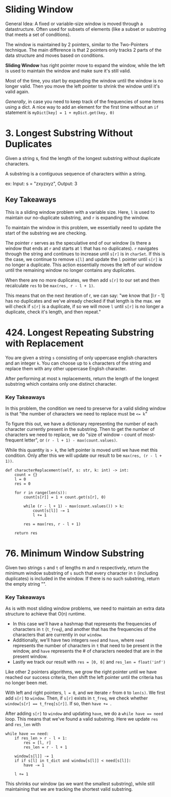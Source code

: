 # Sliding Window

General Idea: A fixed or variable-size window is moved through a datastructure. Often used for subsets of elements (like a subset or substring that meets a set of conditions).

The window is maintained by 2 pointers, similar to the Two-Pointers technique. The main difference is that 2 pointers only tracks 2 parts of the data structure and moves based on conditions.

**Sliding Window** has right pointer move to expand the window, while the left is used to maintain the window and make sure it's still valid.

Most of the time, you start by expanding the window until the window is no longer valid. Then you move the left pointer to shrink the window until it's valid again.

*Generally*, in case you need to keep track of the frequencies of some items using a dict. A nice way to add an element for the first time without an `if` statement is `myDict[key] = 1 + myDict.get(key, 0)`

# 3. Longest Substring Without Duplicates

Given a string s, find the length of the longest substring without duplicate characters.

A substring is a contiguous sequence of characters within a string.

ex: Input: s = "zxyzxyz", Output: 3

## Key Takeaways

This is a sliding window problem with a variable size. Here, `l` is used to maintain our no-duplicate substring, and `r` is expanding the window.

To maintain the window in this problem, we essentially need to update the start of the substring we are checking. 

The pointer `r` serves as the speculative end of our window (is there a window that ends at `r` and starts at `l` that has no duplicates). `r` navigates through the string and continues to increase until `s[r]` is in `charSet`. If this is the case, we continue to remove `s[l]` and update the `l` pointer until `s[r]` is no longer a duplicate. This action essentially moves the left of our window until the remaining window no longer contains any duplicates.

When there are no more duplicates, we then add `s[r]` to our set and then recalculate `res` to be `max(res, r - l + 1)`. 

This means that on the next iteration of r, we can say: "we know that [l:r - 1] has no duplicates and we've already checked if that length is the max. we will check if `s[r]` is a duplicate, if so we will move `l` until `s[r]` is no longer a duplicate, check it's length, and then repeat."

# 424. Longest Repeating Substring with Replacement

You are given a string `s` consisting of only uppercase english characters and an integer `k`. You can choose up to `k` characters of the string and replace them with any other uppercase English character.

After performing at most `k` replacements, return the length of the longest substring which contains only one distinct character.

### Key Takeaways

In this problem, the condition we need to preserve for a valid sliding window is that "the number of characters we need to replace must be `<= k`"

To figure this out, we have a dictionary representing the number of each character currently present in the substring. Then to get the number of characters we need to replace, we do "size of window - count of most-frequent letter", or `(r - l + 1) - max(count.values)`.

While this quantity is `> k`, the left pointer is moved until we have met this condition. Only after this we will update our result to be `max(res, (r - l + 1))`.

    def characterReplacement(self, s: str, k: int) -> int:
        count = {}
        l = 0
        res = 0    

        for r in range(len(s)):
            count[s[r]] = 1 + count.get(s[r], 0)

            while (r - l + 1) - max(count.values()) > k:
                count[s[l]] -= 1
                l += 1

            res = max(res, r - l + 1)
        
        return res

# 76. Minimum Window Substring

Given two strings `s` and `t` of lengths m and n respectively, return the minimum window substring of `s` such that every character in `t` (including duplicates) is included in the window. If there is no such substring, return the empty string "".

### Key Takeaways
As is with most sliding window problems, we need to maintain an extra data structure to achieve that O(n) runtime.

- In this case we'll have a hashmap that represents the frequencies of characters in `t` (`t_freq`), and another that has the frequencies of the characters that are currently in our `window`. 
- Additionally, we'll have two integers `need` and `have`, where `need` represents the number of characters in `t` that need to be present in the window, and `have` represents the # of characters needed that are in the present window. 
- Lastly we track our result with `res = [0, 0]` and `res_len = float('inf')`

Like other 2 pointers algorithms, we grow the right pointer until we have reached our success criteria, then shift the left pointer until the criteria has no longer been met.

With left and right pointers, `l = 0`, and we iterate `r` from `0` to `len(s)`. We first add `s[r]` to `window`. Then, if `s[r]` exists in `t_freq`, we check whether `window[s[r] == t_freq[s[r]]`. If so, then `have += `.

After adding `s[r]` to `window` and updating `have`, we do a `while have == need` loop. This means that we've found a valid substring. Here we update `res` and `res_len` with

    while have == need:
        if res_len > r - l + 1:
            res = [l, r]
            res_len = r - l + 1
        
        window[s[l]] -= 1
        if if s[l] in t_dict and window[s[l]] < need[s[l]]:
            have -= 1
        
        l += 1

This shrinks our window (as we want the smallest substring), while still maintaining that we are tracking the shortest valid substring.
    